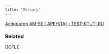 ```yaml
---
title: "Mercury"
---
```


[Аспиратор АМ-5Е ( АРЕНДА) - TEST-RTUTI.RU](http://test-rtuti.ru/products/testy-dlya-analiza-vozduha/aspiratory-probootborniki-i-mini-laboratorii/product-portativnyy-nasos-probootbornik-am-5e-arenda)

### Related
[[CFL]]
